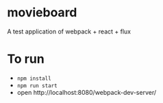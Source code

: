# movieboard
A test application of webpack + react + flux


# To run

- `npm install`
- `npm run start`
- open http://localhost:8080/webpack-dev-server/
